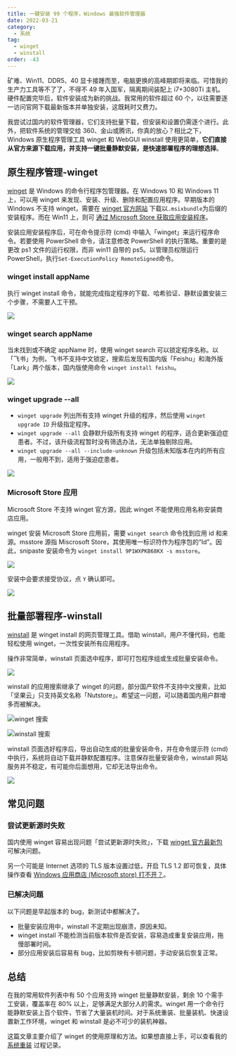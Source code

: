 ```yaml
---
title: 一键安装 99 个程序，Windows 最强软件管理器
date: 2022-03-21
category:
  - 系统
tag:
  - winget
  - winstall
order: -43
---
```


矿难、Win11、DDR5、40 显卡接踵而至，电脑更换的高峰期即将来临。可惜我的生产力工具等不了了，不得不 49 年入国军，隔离期间装配上 i7+3080Ti 主机。硬件配置完毕后，软件安装成为新的挑战。我常用的软件超过 60 个，以往需要逐一访问官网下载最新版本并单独安装，这既耗时又费力。

我尝试过国内的软件管理器，它们支持批量下载，但安装和设置仍需逐个进行。此外，把软件系统的管理交给 360、金山或腾讯，你真的放心？相比之下，Windows 原生程序管理工具 winget 和 WebGUI winstall 使用更简单，**它们直接从官方来源下载应用，并支持一键批量静默安装，是快速部署程序的理想选择**。

## 原生程序管理-winget

[winget](https://docs.microsoft.com/zh-cn/windows/package-manager/winget/) 是 Windows 的命令行程序包管理器。在 Windows 10 和 Windows 11 上，可以用 winget 来发现、安装、升级、删除和配置应用程序。早期版本的 Windows 不支持 winget，需要在 [winget 官方网站](https://github.com/microsoft/winget-cli/releases) 下载以`.msixbundle`为后缀的安装程序。而在 Win11 上，则可 [通过 Microsoft Store 获取应用安装程序](https://www.microsoft.com/p/app-installer/9nblggh4nns1#activetab=pivot:overviewtab)。

安装应用安装程序后，可在命令提示符 (cmd) 中输入「winget」来运行程序命令。若要使用 PowerShell 命令，请注意修改 PowerShell 的执行策略。重要的是更改 ps1 文件的运行权限，而非 win11 自带的 ps5。以管理员权限运行 PowerShell，执行`Set-ExecutionPolicy RemoteSigned`命令。

### winget install appName

执行 winget install 命令，就能完成指定程序的下载、哈希验证、静默设置安装三个步骤，不需要人工干预。

![](https://img.newzone.top/2022-05-05-17-13-24.png?imageMogr2/format/webp)

### winget search appName

当未找到或不确定 appName 时，使用 winget search 可以锁定程序名称。以「飞书」为例，飞书不支持中文锁定，搜索后发现有国内版「Feishu」和海外版「Lark」两个版本，国内版使用命令 `winget install feishu`。

![](https://img.newzone.top/2022-05-05-17-13-45.png?imageMogr2/format/webp)

### winget upgrade --all

- `winget upgrade` 列出所有支持 winget 升级的程序，然后使用 `winget upgrade ID` 升级指定程序。
- `winget upgrade --all` 会静默升级所有支持 winget 的程序，适合更新强迫症患者。不过，该升级流程暂时没有筛选办法，无法单独剔除应用。
- `winget upgrade --all --include-unknown` 升级包括未知版本在内的所有应用，一般用不到，适用于强迫症患者。

![](https://img.newzone.top/2022-05-05-17-14-00.png?imageMogr2/format/webp)

### Microsoft Store 应用

Microsoft Store 不支持 winget 官方源，因此 winget 不能使用应用名称安装商店应用。

winget 安装 Microsoft Store 应用前，需要 `winget search` 命令找到应用 id 和来源。msstore 源指 Miscrosoft Store，其使用唯一标识符作为程序包的“Id”。因此，snipaste 安装命令为 `winget install 9P1WXPKB68KX -s msstore`。

![](https://img.newzone.top/2022-05-05-17-14-23.png?imageMogr2/format/webp)

安装中会要求接受协议，点 `Y` 确认即可。

![](https://img.newzone.top/2022-05-05-17-14-35.png?imageMogr2/format/webp)

## 批量部署程序-winstall

[winstall](https://winstall.app/) 是 winget install 的网页管理工具。借助 winstall，用户不懂代码，也能轻松使用 winget，一次性安装所有应用程序。

操作非常简单，winstall 页面选中程序，即可打包程序组或生成批量安装命令。

![](https://img.newzone.top/2022-05-05-17-14-50.png?imageMogr2/format/webp)

winstall 的应用搜索继承了 winget 的问题，部分国产软件不支持中文搜索，比如「坚果云」只支持英文名称「Nutstore」。希望这一问题，可以随着国内用户群增多而被解决。

![winget 搜索](https://img.newzone.top/2022-05-05-17-15-09.png?imageMogr2/format/webp)

![winstall 搜索](https://img.newzone.top/2022-05-05-17-15-37.png?imageMogr2/format/webp)

winstall 页面选好程序后，导出自动生成的批量安装命令，并在命令提示符 (cmd) 中执行，系统将自动下载并静默配置程序。注意保存批量安装命令，winstall 网站服务并不稳定，有可能你后面想用，它却无法导出命令。

![](https://img.newzone.top/2022-05-05-17-15-55.png?imageMogr2/format/webp)

## 常见问题

### 尝试更新源时失败

国内使用 winget 容易出现问题「尝试更新源时失败」，下载 [winget 官方最新包](https://github.com/microsoft/winget-cli/releases) 可解决问题。

另一个可能是 Internet 选项的 TLS 版本设置过低，开启 TLS 1.2 即可恢复，具体操作查看 [Windows 应用商店 (Microsoft store) 打不开？](https://newzone.top/posts/2022-02-19-microsoft_store_fixed.html#解决方法)。

### 已解决问题

以下问题是早起版本的 bug，新测试中都解决了。

- 批量安装应用中，winstall 不定期出现崩溃，原因未知。
- winget install 不能检测当前版本软件是否安装，容易造成重复安装应用，拖慢部署时间。
- 部分应用安装后容易有 bug，比如剪映有卡顿问题，手动安装后恢复正常。

## 总结

在我的常用软件列表中有 50 个应用支持 winget 批量静默安装，剩余 10 个需手工安装，覆盖率在 80% 以上，足够满足大部分人的需求。winget 用一个命令行能静默安装上百个软件，节省了大量装机时间。对于系统重装、批量装机、快速设置新工作环境，winget 和 winstall 是必不可少的装机神器。

这篇文章主要介绍了 winget 的使用原理和方法。如果想直接上手，可以查看我的 [系统重装](https://newzone.top/windows/NewSystem.html) 过程记录。
